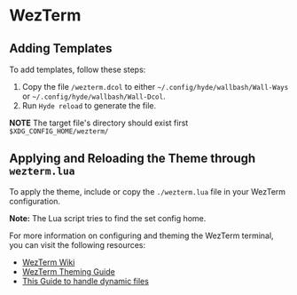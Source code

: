 # WezTerm

## Adding Templates

To add templates, follow these steps:

1. Copy the file `/wezterm.dcol` to either `~/.config/hyde/wallbash/Wall-Ways` or `~/.config/hyde/wallbash/Wall-Dcol`.
2. Run `Hyde reload` to generate the file.

**NOTE** The target file's directory should exist first ` $XDG_CONFIG_HOME/wezterm/ `

## Applying and Reloading the Theme through `wezterm.lua`

To apply the theme, include or copy the `./wezterm.lua` file in your WezTerm configuration.

**Note:** The Lua script tries to find the set config home.

For more information on configuring and theming the WezTerm terminal, you can visit the following resources:

- [WezTerm Wiki](https://github.com/wez/wezterm/wiki)
- [WezTerm Theming Guide](https://wezfurlong.org/wezterm/config/files.html#theming)
- [This Guide to handle dynamic files](https://github.com/wez/wezterm/issues/1036)
